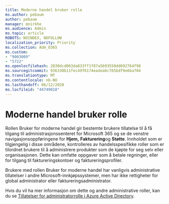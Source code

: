 ```yaml
---
title: Moderne handel bruker rolle
ms.author: pebaum
author: pebaum
manager: mnirkhe
ms.audience: Admin
ms.topic: article
ROBOTS: NOINDEX, NOFOLLOW
localization_priority: Priority
ms.collection: Adm_O365
ms.custom:
- "9003009"
- "5722"
ms.openlocfilehash: 2830dcd063da833ff1f87a5693550dd692764f98
ms.sourcegitcommit: 936330b11fec49f6174eadea6c765bdf9e6ba784
ms.translationtype: MT
ms.contentlocale: nb-NO
ms.lasthandoff: 06/12/2020
ms.locfileid: "44749018"
---
```

# <a name="modern-commerce-user-role"></a>Moderne handel bruker rolle

Rollen Bruker for moderne handel gir bestemte brukere tillatelse til å få tilgang til administrasjonssenteret for Microsoft 365 og se de venstre navigasjonsoppføringene for **Hjem,** **Fakturering**og **Støtte**. Innholdet som er tilgjengelig i disse områdene, kontrolleres av handelsspesifikke roller som er tilordnet brukere til å administrere produkter som de kjøpte for seg selv eller organisasjonen. Dette kan omfatte oppgaver som å betale regninger, eller for tilgang til faktureringskontoer og faktureringsprofiler.

Brukere med rollen Bruker for moderne handel har vanligvis administrative tillatelser i andre Microsoft-innkjøpssystemer, men har ikke rettigheter for global administrator eller faktureringsadministrator.

Hvis du vil ha mer informasjon om dette og andre administrative roller, kan du se [Tillatelser for administratorrolle i Azure Active Directory](https://docs.microsoft.com/azure/active-directory/users-groups-roles/directory-assign-admin-roles#modern-commerce-administrator).